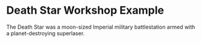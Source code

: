 # Death Star Workshop Example

The Death Star was a moon-sized Imperial military 
battlestation armed with a planet-destroying superlaser.